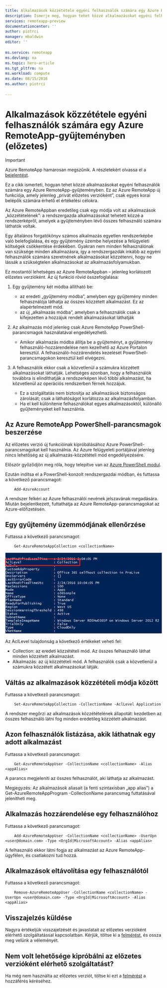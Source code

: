 ```yaml
---
title: Alkalmazások közzététele egyéni felhasználók számára egy Azure RemoteApp-gyűjteményben (előzetes) | Microsoft Docs
description: Ismerje meg, hogyan tehet közzé alkalmazásokat egyéni felhasználók számára a csoportok használata helyett az Azure RemoteAppban.
services: remoteapp-preview
documentationcenter: ''
author: piotrci
manager: mbaldwin
editor: ''

ms.service: remoteapp
ms.devlang: na
ms.topic: hero-article
ms.tgt_pltfrm: na
ms.workload: compute
ms.date: 08/15/2016
ms.author: piotrci

---
```

# Alkalmazások közzététele egyéni felhasználók számára egy Azure RemoteApp-gyűjteményben (előzetes)
> [!IMPORTANT]
> Azure RemoteApp hamarosan megszűnik. A részletekért olvassa el a [bejelentést](https://go.microsoft.com/fwlink/?linkid=821148).
> 
> 

Ez a cikk ismerteti, hogyan tehet közzé alkalmazásokat egyéni felhasználók számára egy Azure RemoteApp-gyűjteményben. Ez az Azure RemoteApp új funkciója, amely jelenleg „privát előzetes verzióként”, csak egyes korai belépők számára érhető el értékelési célokra.

Az Azure RemoteAppban eredetileg csak egy módja volt az alkalmazások „közzétételének”: a rendszergazda alkalmazásokat tehetett közzé a rendszerképről, amelyek a gyűjteményben lévő összes felhasználó számára láthatók voltak.

Egy általános forgatókönyv számos alkalmazás egyetlen rendszerképbe való belefoglalása, és egy gyűjtemény üzembe helyezése a felügyeleti költségek csökkentése érdekében. Gyakran nem minden felhasználónak van szüksége minden alkalmazásra, így a rendszergazdák inkább az egyéni felhasználók számára szeretnének alkalmazásokat közzétenni, hogy ne lássák a szükségtelen alkalmazásokat az alkalmazásfolyamukban.

Ez mostantól lehetséges az Azure RemoteAppban – jelenleg korlátozott előzetes verzióként. Az új funkció rövid összefoglalása:

1. Egy gyűjtemény két módba állítható be:
   
   * az eredeti „gyűjtemény módba”, amelyben egy gyűjtemény minden felhasználója láthatja az összes közzétett alkalmazást. Ez az alapértelmezett mód.
   * az új „alkalmazás módba”, amelyben a felhasználók csak a kifejezetten a hozzájuk rendelt alkalmazásokat láthatják
2. Az alkalmazás mód jelenleg csak Azure RemoteApp PowerShell-parancsmagok használatával engedélyezhető.
   
   * Amikor alkalmazás módba állítja be a gyűjteményt, a gyűjtemény felhasználó-hozzárendelése nem kezelhető az Azure Portalon keresztül. A felhasználó-hozzárendelés kezelését PowerShell-parancsmagokon keresztül kell elvégezni.
3. A felhasználók ekkor csak a közvetlenül a számukra közzétett alkalmazásokat láthatják. Lehetséges azonban, hogy a felhasználók továbbra is elindíthatják a rendszerképen lévő többi alkalmazást, ha közvetlenül az operációs rendszerben férnek hozzájuk.
   
   * Ez a szolgáltatás nem biztosítja az alkalmazások biztonságos zárolását; csak a láthatóságot korlátozza az alkalmazásfolyamban.
   * Ha el kell különítenie felhasználókat egyes alkalmazásoktól, különálló gyűjteményeket kell használnia.

## Az Azure RemoteApp PowerShell-parancsmagok beszerzése
Az előzetes verzió új funkcióinak kipróbálásához Azure PowerShell-parancsmagokat kell használnia. Az Azure felügyeleti portáljával jelenleg nincs lehetőség az új alkalmazás-közzétételi mód engedélyezésére.

Először győződjön meg róla, hogy telepítve van az [Azure PowerShell modul](../powershell-install-configure.md).

Ezután indítsa el a PowerShell-konzolt rendszergazdai módban, és futtassa a következő parancsmagot:

        Add-AzureAccount

A rendszer felkéri az Azure felhasználói nevének jelszavának megadására. Miután bejelentkezett, futtathatja az Azure RemoteApp-parancsmagokat az Azure-előfizetésén.

## Egy gyűjtemény üzemmódjának ellenőrzése
Futtassa a következő parancsmagot:

        Get-AzureRemoteAppCollection <collectionName>

![Ellenőrizze a gyűjtemény használati módját](./media/remoteapp-perapp/araacllelvel.png)

Az AclLevel tulajdonság a következő értékeket veheti fel:

* Collection: az eredeti közzétételi mód. Az összes felhasználó láthat minden közzétett alkalmazást.
* Alkalmazás: az új közzétételi mód. A felhasználók csak a közvetlenül a számukra közzétett alkalmazásokat látják.

## Váltás az alkalmazások közzétételi módja között
Futtassa a következő parancsmagot:

        Set-AzureRemoteAppCollection -CollectionName -AclLevel Application

A rendszer megőrzi az alkalmazások közzétételének állapotát: kezdetben az összes felhasználó látni fog minden eredetileg közzétett alkalmazást.

## Azon felhasználók listázása, akik láthatnak egy adott alkalmazást
Futtassa a következő parancsmagot:

        Get-AzureRemoteAppUser -CollectionName <collectionName> -Alias <appAlias>

A parancs megjeleníti az összes felhasználót, aki láthatja az alkalmazást.

Megjegyzés: Az alkalmazások aliasait (a fenti szintaxisban „app alias”) a Get-AzureRemoteAppProgram -CollectionName <collectionName> parancsmag futtatásával jelenítheti meg.

## Alkalmazás hozzárendelése egy felhasználóhoz
Futtassa a következő parancsmagot:

        Add-AzureRemoteAppUser -CollectionName <collectionName> -UserUpn <user@domain.com> -Type <OrgId|MicrosoftAccount> -Alias <appAlias>

A felhasználó ekkor látni fogja az alkalmazást az Azure RemoteApp-ügyfélen, és csatlakozni tud hozzá.

## Alkalmazások eltávolítása egy felhasználótól
Futtassa a következő parancsmagot:

        Remove-AzureRemoteAppUser -CollectionName <collectionName> -UserUpn <user@domain.com> -Type <OrgId|MicrosoftAccount> -Alias <appAlias>

## Visszajelzés küldése
Nagyra értékeljük visszajelzését és javaslatait az előzetes verzióként elérhető szolgáltatással kapcsolatban. Kérjük, töltse ki a [felmérést](http://www.instant.ly/s/FDdrb), és ossza meg velünk a véleményét.

## Nem volt lehetősége kipróbálni az előzetes verzióként elérhető szolgáltatást?
Ha még nem használta az előzetes verziót, töltse ki ezt a [felmérést](http://www.instant.ly/s/AY83p) a hozzáférés kéréséhez.

<!--HONumber=Sep16_HO4-->


